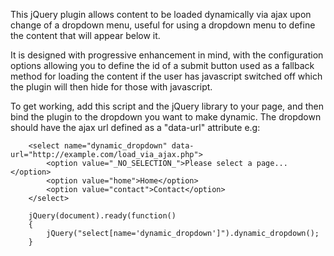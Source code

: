 This jQuery plugin allows content to be loaded dynamically via ajax upon change of a dropdown menu, useful for using a dropdown menu to define the content that will appear below it.

It is designed with progressive enhancement in mind, with the configuration options allowing you to define the id of a submit button used as a fallback method for loading the content if the user has javascript switched off which the plugin will then hide for those with javascript.

To get working, add this script and the jQuery library to your page, and then bind the plugin to the dropdown you want to make dynamic. The dropdown should have the ajax url defined as a "data-url" attribute e.g:

```
	<select name="dynamic_dropdown" data-url="http://example.com/load_via_ajax.php">
		<option value="_NO_SELECTION_">Please select a page...</option>
		<option value="home">Home</option>
		<option value="contact">Contact</option>
	</select>
```

```
	jQuery(document).ready(function()
	{
		jQuery("select[name='dynamic_dropdown']").dynamic_dropdown();
	}
```